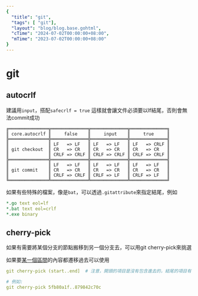 ```yaml
---
{
  "title": "git",
  "tags": [ "git"],
  "layout": "blog/blog.base.gohtml",
  "cTime": "2024-07-02T00:00:00+08:00",
  "mTime": "2023-07-02T00:00:00+08:00"
}
---
```


# git

## autocrlf

建議用`input`，搭配`safecrlf = true` 這樣就會讓文件必須要以lf結尾，否則會無法commit成功

```
╔═══════════════╦══════════════╦══════════════╦══════════════╗
║ core.autocrlf ║     false    ║     input    ║     true     ║
╠═══════════════╬══════════════╬══════════════╬══════════════╣
║               ║ LF   => LF   ║ LF   => LF   ║ LF   => CRLF ║
║ git checkout  ║ CR   => CR   ║ CR   => CR   ║ CR   => CR   ║
║               ║ CRLF => CRLF ║ CRLF => CRLF ║ CRLF => CRLF ║
╠═══════════════╬══════════════╬══════════════╬══════════════╣
║               ║ LF   => LF   ║ LF   => LF   ║ LF   => LF   ║
║ git commit    ║ CR   => CR   ║ CR   => CR   ║ CR   => CR   ║
║               ║ CRLF => CRLF ║ CRLF => LF   ║ CRLF => LF   ║
╚═══════════════╩══════════════╩══════════════╩══════════════╝
```

如果有些特殊的檔案，像是`bat`，可以透過`.gitattribute`來指定結尾，例如

```yaml
*.go text eol=lf
*.bat text eol=crlf
*.exe binary
```

## cherry-pick

如果有需要將某個分支的節點搬移到另一個分支去，可以用git cherry-pick來挑選

如果要[某一個區間](https://stackoverflow.com/q/1994463/9935654)的內容都遷移過去可以使用

```yaml
git cherry-pick (start..end]  # 注意，開頭的項目是沒有包含進去的，結尾的項目有包含

# 例如:
git cherry-pick 5fb80a1f..879842c70c
```

